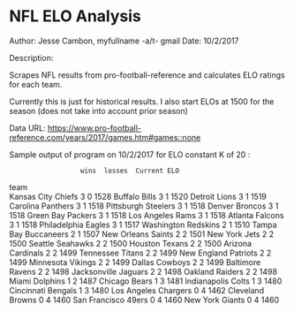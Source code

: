 # NFL ELO Analysis

Author: Jesse Cambon, myfullname -a/t- gmail
Date: 10/2/2017

Description:

Scrapes NFL results from pro-football-reference and calculates ELO ratings for each team.

Currently this is just for historical results. I also start ELOs at 1500 for the season
(does not take into account prior season)


Data URL: https://www.pro-football-reference.com/years/2017/games.htm#games::none 



Sample output of program on 10/2/2017 for ELO constant K of 20 :

                      wins  losses  Current ELO
team                                           
Kansas City Chiefs       3       0         1528
Buffalo Bills            3       1         1520
Detroit Lions            3       1         1519
Carolina Panthers        3       1         1518
Pittsburgh Steelers      3       1         1518
Denver Broncos           3       1         1518
Green Bay Packers        3       1         1518
Los Angeles Rams         3       1         1518
Atlanta Falcons          3       1         1518
Philadelphia Eagles      3       1         1517
Washington Redskins      2       1         1510
Tampa Bay Buccaneers     2       1         1507
New Orleans Saints       2       2         1501
New York Jets            2       2         1500
Seattle Seahawks         2       2         1500
Houston Texans           2       2         1500
Arizona Cardinals        2       2         1499
Tennessee Titans         2       2         1499
New England Patriots     2       2         1499
Minnesota Vikings        2       2         1499
Dallas Cowboys           2       2         1499
Baltimore Ravens         2       2         1498
Jacksonville Jaguars     2       2         1498
Oakland Raiders          2       2         1498
Miami Dolphins           1       2         1487
Chicago Bears            1       3         1481
Indianapolis Colts       1       3         1480
Cincinnati Bengals       1       3         1480
Los Angeles Chargers     0       4         1462
Cleveland Browns         0       4         1460
San Francisco 49ers      0       4         1460
New York Giants          0       4         1460